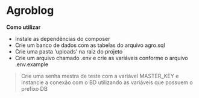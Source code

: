# Agroblog
**Como utilizar**
- Instale as dependências do composer
- Crie um banco de dados com as tabelas do arquivo agro.sql
- Crie uma pasta 'uploads' na raiz do projeto
- Crie um arquivo chamado .env e crie as variáveis conforme o arquivo .env.example
> Crie uma senha mestra de teste com a variável MASTER_KEY e instancie a conexão com o BD utilizando as variáveis que possuem o prefixo DB

